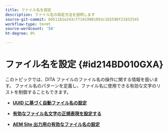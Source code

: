 ```yaml
---
title: ファイル名を設定
description: ファイル名の設定方法を説明します
source-git-commit: 6051181e243cf71919901093c1b5590f21832545
workflow-type: tm+mt
source-wordcount: '58'
ht-degree: 0%

---
```



# ファイル名を設定 {#id214BD010GXA}

このトピックでは、DITA ファイルのファイル名の操作に関する情報を扱います。 ファイル名のパターンを定義し、ファイル名に使用できる有効な文字のリストを制御することもできます。

- **[UUID に基づく自動ファイル名の設定](conf-auto-uuid-filenames.md)**

- **[有効なファイル名文字の正規表現を設定する](conf-file-names-valid-regx.md)**

- **[AEM Site 出力用の有効なファイル名の設定](conf-file-names-valid-regx-aem-site-output.md)**


